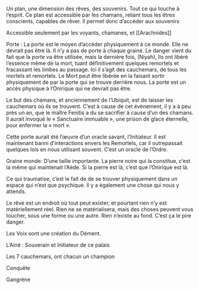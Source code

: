 Un plan, une dimension des rêves, des souvenirs. Tout ce qui touche à l’esprit. Ce plan est accessible par les chamans, reliant tous les êtres conscients, capables de rêver. Il permet donc d’accéder aux souvenirs

Accessible seulement par les voyants, chamanes, et [[Arachnides]]



Porte : La porte est le moyen d’accéder physiquement à ce monde. Elle ne devrait pas être là. Il n’y a pas de porte à chaque graine. Le danger vient du fait que la porte va être utilisée, mais la dernière fois, (Niyah), Ils ont libéré l’essence même de la mort, tuant définitivement quelques remortels et fracassant les limbes au passage. Ici il s’agit des cauchemars, de tous les mortels et remortels. Le Mort peut être libérée en la faisant sortir physiquement de par la porte qui se trouve derrière nous. La porte est un accès physique à l’Onirique qui ne devrait pas être.

Le but des chamans, et anciennement de l’Ubiquit, est de laisser les cauchemars où ils se trouvent. C’est à cause de cet évènement, il y a à peu près un an, que le maître Fenitis a du se sacrifier à cause d’un des chamans. Il aurait invoqué le « Sanctuaire immuable », une prison de glace éternelle,  pour enfermer la « mort ».

Cette porte aurait été l’œuvre d’un oracle savant, l’Initiateur. Il est maintenant banni d’interactions envers les Remortels, car il outrepassait quelques lois en nous utilisant souvent. C’est un oracle de l’Ordre.

Graine monde: D’une taille importante. La pierre noire qui la constitue, c’est la même qui maintenait l’Aède. Si la pierre est là, c’est que l’Onirique est là.




Ce qui traumatise, c’est le fait de de se trouver physiquement dans un espace qui n’est que psychique. Il y a également une chose qui nous y attends.

Le rêve est un endroit où tout peut exister, et pourtant rien n’y est matériellement réel. Rien ne se matérialisera, mais des choses peuvent vous toucher, sous une forme ou une autre. Rien n’existe au fond. C’est ça le pire danger.

Les Voix sont une création du Dément.

L’Ainé : Souverain et Initiateur de ce palais

Les 7 cauchemars, ont chacun un champion

Conquête

Gangrène